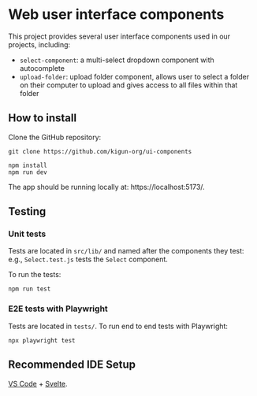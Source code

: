 # Web user interface components

This project provides several user interface components used in our projects, including:
- `select-component`: a multi-select dropdown component with autocomplete
- `upload-folder`: upload folder component, allows user to select a folder on their computer 
to upload and gives access to all files within that folder

## How to install

Clone the GitHub repository:

```
git clone https://github.com/kigun-org/ui-components
```

```
npm install
npm run dev
```

The app should be running locally at: https://localhost:5173/.

## Testing

### Unit tests

Tests are located in `src/lib/` and named after the components they test:
e.g., `Select.test.js` tests the `Select` component.

To run the tests:
```
npm run test
```

### E2E tests with Playwright

Tests are located in `tests/`.
To run end to end tests with Playwright:

```
npx playwright test
```

## Recommended IDE Setup

[VS Code](https://code.visualstudio.com/) + [Svelte](https://marketplace.visualstudio.com/items?itemName=svelte.svelte-vscode).